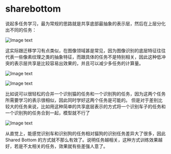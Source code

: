 # sharebottom

说起多任务学习，最为常规的思路就是共享底部最抽象的表示层，然后在上层分化出不同的任务：

 ![Image text](https://upload-images.jianshu.io/upload_images/3866322-f1184b0e532c4474.png?imageMogr2/auto-orient/strip|imageView2/2/w/706/format/webp)

这实际跟迁移学习有点类似，在图像领域甚是常见，因为图像识别的底层特征往往代表一些像素纹理之类的抽象特征，而跟具体的任务不是特别相关，因此这种低冲突的表示层共享是比较容易出效果的，并且可以减少多任务的计算量。

 ![Image text](https://upload-images.jianshu.io/upload_images/3866322-ed02d72414f7c27d.png?imageMogr2/auto-orient/strip|imageView2/2/w/1200/format/webp)

 ![Image text](https://upload-images.jianshu.io/upload_images/3866322-a31aca25421bed27.png?imageMogr2/auto-orient/strip|imageView2/2/w/1200/format/webp)

比如说可以很轻松的合并一个识别猫的任务和一个识别狗的任务，因为这两个任务所需要学习的表示很相似，因此同时学好这两个任务是可能的。 但是对于差别比较大的任务来说，比如用这种简单的共享底层表示的方式将一个识别车子的任务和一个识别狗的任务合到一起，模型就不行了

 ![Image text](https://upload-images.jianshu.io/upload_images/3866322-d0415a298fc87ffb.png?imageMogr2/auto-orient/strip|imageView2/2/w/1200/format/webp)
 
 从直觉上，能感觉识别车和识别狗的任务相对猫狗的识别任务差异大了很多，因此Shared Bottom 的方式就不那么有效了。说明任务越相关，这种方式训练效果越好，若是不太相关的任务，效果就有些差强人意了。